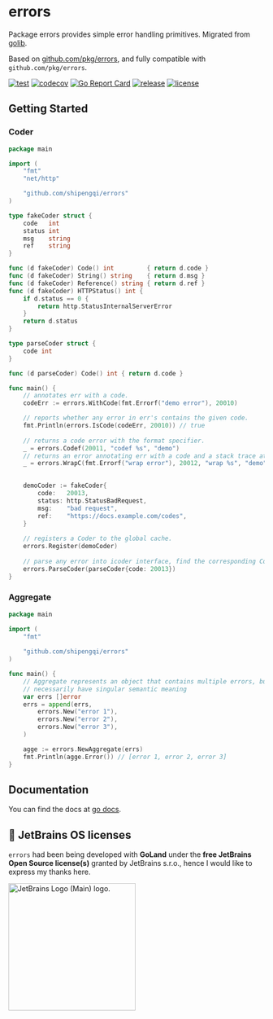 # errors

Package errors provides simple error handling primitives.
Migrated from [golib](https://github.com/shipengqi/golib).

Based on [github.com/pkg/errors](https://github.com/pkg/errors), and fully compatible with `github.com/pkg/errors`.

[![test](https://github.com/shipengqi/errors/actions/workflows/test.yaml/badge.svg)](https://github.com/shipengqi/errors/actions/workflows/test.yaml)
[![codecov](https://codecov.io/gh/shipengqi/errors/branch/main/graph/badge.svg?token=SMU4SI304O)](https://codecov.io/gh/shipengqi/errors)
[![Go Report Card](https://goreportcard.com/badge/github.com/shipengqi/errors)](https://goreportcard.com/report/github.com/shipengqi/errors)
[![release](https://img.shields.io/github/release/shipengqi/errors.svg)](https://github.com/shipengqi/errors/releases)
[![license](https://img.shields.io/github/license/shipengqi/errors)](https://github.com/shipengqi/errors/blob/main/LICENSE)

## Getting Started

### Coder

```go
package main

import (
	"fmt"
	"net/http"

	"github.com/shipengqi/errors"
)

type fakeCoder struct {
	code   int
	status int
	msg    string
	ref    string
}

func (d fakeCoder) Code() int         { return d.code }
func (d fakeCoder) String() string    { return d.msg }
func (d fakeCoder) Reference() string { return d.ref }
func (d fakeCoder) HTTPStatus() int {
	if d.status == 0 {
		return http.StatusInternalServerError
	}
	return d.status
}

type parseCoder struct {
	code int
}

func (d parseCoder) Code() int { return d.code }

func main() {
	// annotates err with a code.
	codeErr := errors.WithCode(fmt.Errorf("demo error"), 20010)

	// reports whether any error in err's contains the given code.
	fmt.Println(errors.IsCode(codeErr, 20010)) // true
	
	// returns a code error with the format specifier.
	_ = errors.Codef(20011, "codef %s", "demo")
	// returns an error annotating err with a code and a stack trace at the point WrapC is called, and the format specifier.
	_ = errors.WrapC(fmt.Errorf("wrap error"), 20012, "wrap %s", "demo")
	

	demoCoder := fakeCoder{
		code:   20013,
		status: http.StatusBadRequest,
		msg:    "bad request",
		ref:    "https://docs.example.com/codes",
	}
	
	// registers a Coder to the global cache.
	errors.Register(demoCoder)
	
	// parse any error into icoder interface, find the corresponding Coder from global cache.
	errors.ParseCoder(parseCoder{code: 20013})
}

```

### Aggregate

```go
package main

import (
	"fmt"
	
	"github.com/shipengqi/errors"
)

func main() {
	// Aggregate represents an object that contains multiple errors, but does not 
	// necessarily have singular semantic meaning
	var errs []error
	errs = append(errs, 
		errors.New("error 1"), 
		errors.New("error 2"), 
		errors.New("error 3"),
	)

	agge := errors.NewAggregate(errs)
	fmt.Println(agge.Error()) // [error 1, error 2, error 3]
}
```

## Documentation

You can find the docs at [go docs](https://pkg.go.dev/github.com/shipengqi/errors).

## 🔋 JetBrains OS licenses

`errors` had been being developed with **GoLand** under the **free JetBrains Open Source license(s)** granted by JetBrains s.r.o., hence I would like to express my thanks here.

<a href="https://www.jetbrains.com/?from=errors" target="_blank"><img src="https://resources.jetbrains.com/storage/products/company/brand/logos/jb_beam.svg" alt="JetBrains Logo (Main) logo." width="250" align="middle"></a>